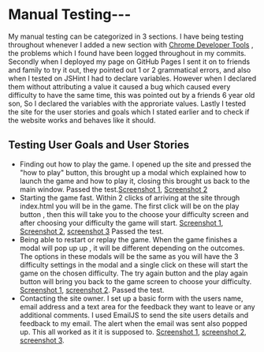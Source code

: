# Manual Testing---
My manual testing can be categorized in 3 sections. I have being testing throughout whenever I added a new section 
with [Chrome Developer Tools](https://developer.chrome.com/docs/devtools/) , the problems which I found have been logged throughout 
in my commits. Secondly when I deployed my page on GitHub Pages I sent it on to friends and family to try it out, they pointed out 1 or 2 grammatical errors,
and also when I tested on JSHint I had to declare variables. However when I declared them without attributing a value it caused a bug 
which caused every difficulty to have the same time, this was pointed out by a friends 6 year old son, So I declared the variables with the 
approriate values. 
Lastly I tested the site for the user stories and goals which I stated earlier and to check if the website works and behaves like it should.

## Testing User Goals and User Stories
* Finding out how to play the game. I opened up the site and pressed the "how to play" button, this brought up a modal which explained 
how to launch the game and how to play it, closing this brought us back to the main window. Passed the test.[Screenshot 1](assets/images/test-images/home-how-to-play-cursor.jpg),
 [Screenshot 2](assets/images/test-images/how-to-play-modal.jpg)
* Starting the game fast. Within 2 clicks of arriving at the site through index.html you will be in the game. The first click will be on the 
play button , then this will take you to the choose your difficulty screen and after choosing your difficulty the game will start. [Screenshot 1](assets/images/test-images/home-page.jpg),
 [Screenshot 2](assets/images/test-images/choose-difficulty-screen.jpg), [screenshot 3](assets/images/test-images/game-on-screen.jpg) Passed the test.
* Being able to restart or replay the game. When the game finishes a modal will pop up up , it will be different depending on the outcomes. The options in 
these modals will be the same as you will have the 3 difficulty settings in the modal and a single click on these will start the game on the chosen 
difficulty. The try again button  and the play again button will bring you back to the game screen to choose your difficulty. [Screenshot 1](assets/images/test-images/game-won-modal.jpg),
[screenshot 2](assets/images/test-images/game-over-modal.jpg). Passed the test.
* Contacting the site owner. I set up a basic form with the users name, email address and a text area for the feedback they want to leave 
or any additional comments. I used EmailJS to send the site users details and feedback to my email. The alert when the email was sent also popped up.
This all worked as it it is supposed to. [Screenshot 1](assets/images/test-images/contact-form-with-emailjs.jpg), [screenshot 2](assets/images/test-images/contact-form-success-alert.jpg),
 [screenshot 3](assets/images/test-images/email-response-from-feedback-form.jpg).
